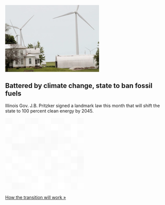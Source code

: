 
![Battered by climate change, state to ban fossil fuels](./20210928235836.png)
## Battered by climate change, state to ban fossil fuels

Illinois Gov. J.B. Pritzker signed a landmark law this month that will shift the state to 100 percent clean energy by 2045.

![pic](../square_bg.png)

[How the transition will work »](https://www.yahoo.com/news/illinois-becomes-first-midwestern-state-to-plan-fossil-fuel-phaseout-190947145.html)
